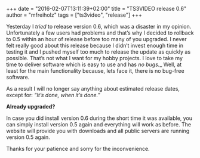 +++
date = "2016-02-07T13:11:39+02:00"
title = "TS3VIDEO release 0.6"
author = "mfreiholz"
tags = ["ts3video", "release"]
+++

Yesterday I _tried_ to release version 0.6, which was a disaster in my opinion.
Unfortunately a few users had problems and that’s why I decided to rollback to
0.5 within an hour of release before too many of you upgraded. I never felt really
good about this release because I didn’t invest enough time in testing it and I
pushed myself too much to release the update as quickly as possible.
That’s not what I want for my hobby projects. I love to take my time to deliver software
which is easy to use and has _no bugs.__ Well, at least for the main functionality because,
lets face it, there is no bug-free software.

As a result I will no longer say anything about estimated release dates, except for: _“It’s done, when it’s done.”_

__Already upgraded?__

In case you did install version 0.6 during the short time it was available,
you can simply install version 0.5 again and everything will work as before.
The website will provide you with downloads and all public servers are running version 0.5 again.

Thanks for your patience and sorry for the inconvenience.